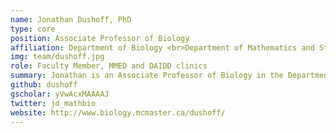 ```yaml
---
name: Jonathan Dushoff, PhD
type: core
position: Associate Professor of Biology
affiliation: Department of Biology <br>Department of Mathematics and Statistics <br>McMaster University, Hamilton, ON, Canada
img: team/dushoff.jpg
role: Faculty Member, MMED and DAIDD clinics
summary: Jonathan is an Associate Professor of Biology in the Department of Biology and Department of Mathematics and Statistics at McMaster University. He has been on the ICI3D Core Faculty since the program started in 2012.
github: dushoff
gscholar: yVwAcxMAAAAJ
twitter: jd_mathbio
website: http://www.biology.mcmaster.ca/dushoff/
---
```

